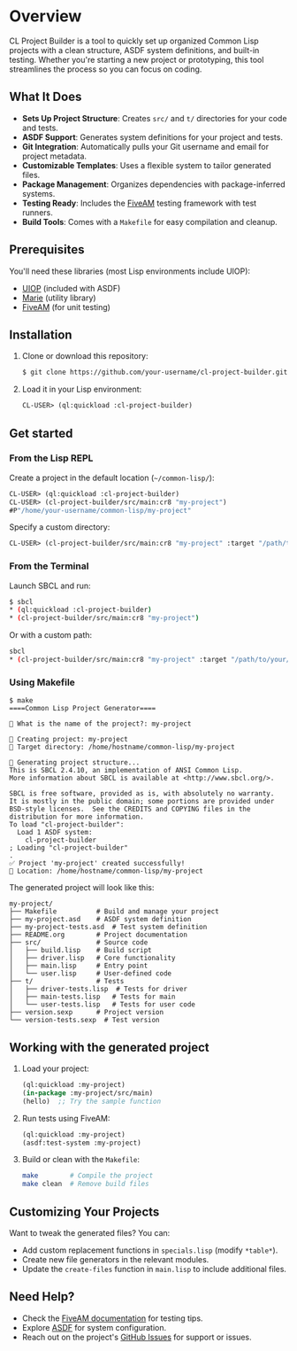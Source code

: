 # Overview
CL Project Builder is a tool to quickly set up organized Common Lisp projects with a clean structure, ASDF system definitions, and built-in testing. Whether you're starting a new project or prototyping, this tool streamlines the process so you can focus on coding.

## What It Does
- **Sets Up Project Structure**: Creates `src/` and `t/` directories for your code and tests.
- **ASDF Support**: Generates system definitions for your project and tests.
- **Git Integration**: Automatically pulls your Git username and email for project metadata.
- **Customizable Templates**: Uses a flexible system to tailor generated files.
- **Package Management**: Organizes dependencies with package-inferred systems.
- **Testing Ready**: Includes the [FiveAM](https://github.com/lispci/fiveam) testing framework with test runners.
- **Build Tools**: Comes with a `Makefile` for easy compilation and cleanup.

## Prerequisites
You'll need these libraries (most Lisp environments include UIOP):
- [UIOP](https://quickref.common-lisp.net/uiop.html) (included with ASDF)
- [Marie](https://github.com/krei-systems/marie/tree/main) (utility library)
- [FiveAM](https://github.com/lispci/fiveam) (for unit testing)

## Installation
1. Clone or download this repository:
   ```bash
   $ git clone https://github.com/your-username/cl-project-builder.git
   ```
2. Load it in your Lisp environment:
   ```lisp
   CL-USER> (ql:quickload :cl-project-builder)
   ```

## Get started
### From the Lisp REPL
Create a project in the default location (`~/common-lisp/`):
```lisp
CL-USER> (ql:quickload :cl-project-builder)
CL-USER> (cl-project-builder/src/main:cr8 "my-project")
#P"/home/your-username/common-lisp/my-project"
```

Specify a custom directory:
```lisp
CL-USER> (cl-project-builder/src/main:cr8 "my-project" :target "/path/to/your/directory")
```

### From the Terminal
Launch SBCL and run:
```bash
$ sbcl
* (ql:quickload :cl-project-builder)
* (cl-project-builder/src/main:cr8 "my-project")
```
Or with a custom path:
```bash
sbcl
* (cl-project-builder/src/main:cr8 "my-project" :target "/path/to/your/directory")
```

### Using Makefile
```make
$ make
====Common Lisp Project Generator====

📝 What is the name of the project?: my-project

📂 Creating project: my-project
📁 Target directory: /home/hostname/common-lisp/my-project

🔧 Generating project structure...
This is SBCL 2.4.10, an implementation of ANSI Common Lisp.
More information about SBCL is available at <http://www.sbcl.org/>.

SBCL is free software, provided as is, with absolutely no warranty.
It is mostly in the public domain; some portions are provided under
BSD-style licenses.  See the CREDITS and COPYING files in the
distribution for more information.
To load "cl-project-builder":
  Load 1 ASDF system:
    cl-project-builder
; Loading "cl-project-builder"
.
✅ Project 'my-project' created successfully!
📂 Location: /home/hostname/common-lisp/my-project

```
The generated project will look like this:
```
my-project/
├── Makefile          # Build and manage your project
├── my-project.asd    # ASDF system definition
├── my-project-tests.asd  # Test system definition
├── README.org        # Project documentation
├── src/              # Source code
│   ├── build.lisp    # Build script
│   ├── driver.lisp   # Core functionality
│   ├── main.lisp     # Entry point
│   └── user.lisp     # User-defined code
├── t/                # Tests
│   ├── driver-tests.lisp  # Tests for driver
│   ├── main-tests.lisp   # Tests for main
│   └── user-tests.lisp   # Tests for user code
├── version.sexp      # Project version
└── version-tests.sexp  # Test version
```

## Working with the generated project
1. Load your project:
   ```lisp
   (ql:quickload :my-project)
   (in-package :my-project/src/main)
   (hello)  ;; Try the sample function
   ```

2. Run tests using FiveAM:
   ```lisp
   (ql:quickload :my-project)
   (asdf:test-system :my-project)
   ```

3. Build or clean with the `Makefile`:
   ```bash
   make        # Compile the project
   make clean  # Remove build files
   ```

## Customizing Your Projects
Want to tweak the generated files? You can:
- Add custom replacement functions in `specials.lisp` (modify `*table*`).
- Create new file generators in the relevant modules.
- Update the `create-files` function in `main.lisp` to include additional files.

## Need Help?
- Check the [FiveAM documentation](https://github.com/lispci/fiveam) for testing tips.
- Explore [ASDF](https://common-lisp.net/project/asdf/) for system configuration.
- Reach out on the project's [GitHub Issues](https://github.com/eldriv/cl-project-builder/issues) for support or issues.
